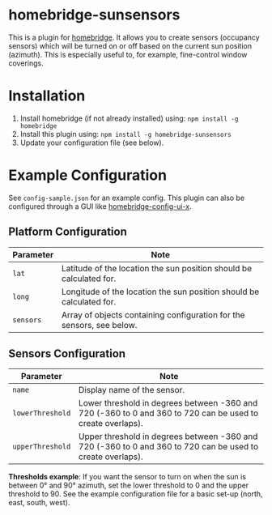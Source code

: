 # homebridge-sunsensors

This is a plugin for [homebridge](https://github.com/nfarina/homebridge). It allows you to create sensors (occupancy sensors) which will be turned on or off based on the current sun position (azimuth). This is especially useful to, for example, fine-control window coverings.

# Installation

1.  Install homebridge (if not already installed) using: `npm install -g homebridge`
2.  Install this plugin using: `npm install -g homebridge-sunsensors`
3.  Update your configuration file (see below).

# Example Configuration

See `config-sample.json` for an example config. This plugin can also be configured through a GUI like [homebridge-config-ui-x](https://github.com/oznu/homebridge-config-ui-x).

## Platform Configuration

| Parameter | Note                                                                  |
| --------- | --------------------------------------------------------------------- |
| `lat`     | Latitude of the location the sun position should be calculated for.   |
| `long`    | Longitude of the location the sun position should be calculated for.  |
| `sensors` | Array of objects containing configuration for the sensors, see below. |

## Sensors Configuration

| Parameter   | Note                                                                                                            |
| ----------- | --------------------------------------------------------------------------------------------------------------- |
| `name`           | Display name of the sensor.                                                                                |
| `lowerThreshold` | Lower threshold in degrees between -360 and 720 (-360 to 0 and 360 to 720 can be used to create overlaps). |
| `upperThreshold` | Upper threshold in degrees between -360 and 720 (-360 to 0 and 360 to 720 can be used to create overlaps). |

**Thresholds example**: If you want the sensor to turn on when the sun is between 0° and 90° azimuth, set the lower threshold to 0 and the upper threshold to 90. See the example configuration file for a basic set-up (north, east, south, west).